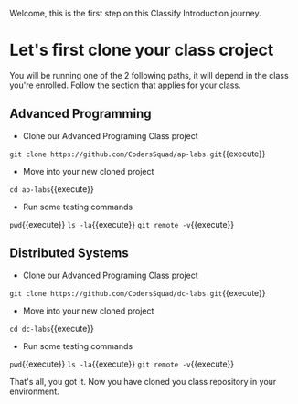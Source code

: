 Welcome, this is the first step on this Classify Introduction journey.

# Let's first clone your class croject
You will be running one of the 2 following paths, it will depend in the class you're enrolled.
Follow the section that applies for your class.


## Advanced Programming

- Clone our Advanced Programing Class project

`git clone https://github.com/CodersSquad/ap-labs.git`{{execute}}

- Move into your new cloned project

`cd ap-labs`{{execute}}

- Run some testing commands

`pwd`{{execute}}
`ls -la`{{execute}}
`git remote -v`{{execute}}


## Distributed Systems

- Clone our Advanced Programing Class project

`git clone https://github.com/CodersSquad/dc-labs.git`{{execute}}

- Move into your new cloned project

`cd dc-labs`{{execute}}

- Run some testing commands

`pwd`{{execute}}
`ls -la`{{execute}}
`git remote -v`{{execute}}


That's all, you got it. Now you have cloned you class repository in your environment.